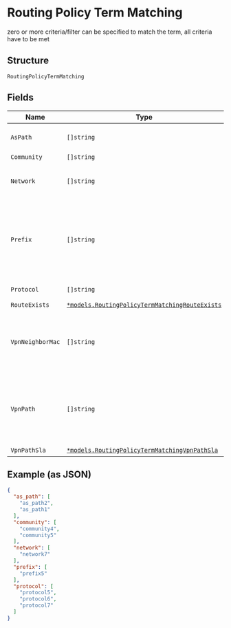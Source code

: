 
# Routing Policy Term Matching

zero or more criteria/filter can be specified to match the term, all criteria have to be met

## Structure

`RoutingPolicyTermMatching`

## Fields

| Name | Type | Tags | Description |
|  --- | --- | --- | --- |
| `AsPath` | `[]string` | Optional | takes regular expression |
| `Community` | `[]string` | Optional | - |
| `Network` | `[]string` | Optional | **Constraints**: *Unique Items Required* |
| `Prefix` | `[]string` | Optional | zero or more criteria/filter can be specified to match the term, all criteria have to be met |
| `Protocol` | `[]string` | Optional | `direct`, `bgp`, `osp`, ... |
| `RouteExists` | [`*models.RoutingPolicyTermMatchingRouteExists`](../../doc/models/routing-policy-term-matching-route-exists.md) | Optional | - |
| `VpnNeighborMac` | `[]string` | Optional | overlay-facing criteria (used for bgp_config where via=vpn) |
| `VpnPath` | `[]string` | Optional | overlay-facing criteria (used for bgp_config where via=vpn)<br>ordered- |
| `VpnPathSla` | [`*models.RoutingPolicyTermMatchingVpnPathSla`](../../doc/models/routing-policy-term-matching-vpn-path-sla.md) | Optional | - |

## Example (as JSON)

```json
{
  "as_path": [
    "as_path2",
    "as_path1"
  ],
  "community": [
    "community4",
    "community5"
  ],
  "network": [
    "network7"
  ],
  "prefix": [
    "prefix5"
  ],
  "protocol": [
    "protocol5",
    "protocol6",
    "protocol7"
  ]
}
```

